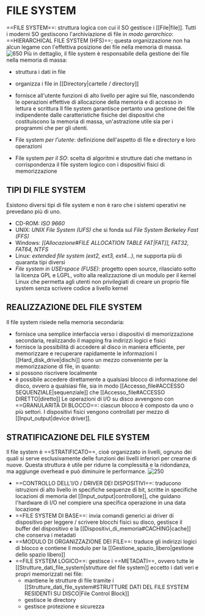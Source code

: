 # FILE SYSTEM
==FILE SYSTEM==: struttura logica con cui il SO gestisce i [[File|file]].
Tutti i moderni SO gestiscono l'archiviazione di file in _modo gerarchico_: ==HIERARCHICAL FILE SYSTEM (HFS)==; questa organizzazione non ha alcun legame con l'effettiva posizione dei file nella memoria di massa.
![650](file_system.png)
Più in dettaglio, il file system è responsabile della gestione dei file nella memoria di massa:
- struttura i dati in file
- organizza i file in [[Directory|cartelle / directory]]
- fornisce all'utente funzioni di alto livello per agire sui file, nascondendo le operazioni effettive di allocazione della memoria e di accesso in lettura e scrittura
Il file system garantisce pertanto una gestione dei file indipendente dalle caratteristiche fisiche dei dispositivi che costituiscono la memoria di massa, un'astrazione utile sia per i programmi che per gli utenti.

- File system _per l'utente_: definizione dell'aspetto di file e directory e loro operazioni
- File system _per il SO_: scelta di algoritmi e strutture dati che mettano in corrispondenza il file system logico con i dispositivi fisici di memorizzazione 

## TIPI DI FILE SYSTEM
Esistono diversi tipi di file system e non è raro che i sistemi operativi ne prevedano più di uno.
- CD-ROM: _ISO 9660_
- UNIX: _UNIX File System (UFS)_ che si fonda sul _File System Berkeley Fast (FFS)_
- Windows: _[[Allocazione#FILE ALLOCATION TABLE FAT|FAT]], FAT32, FAT64, NTFS_
- Linux: _extended file system (ext2, ext3, ext4...)_, ne supporta più di quaranta tipi diversi
- _File system in USErspace (FUSE)_: progetto open source, rilasciato sotto la licenza GPL e LGPL, volto alla realizzazione di un modulo per il kernel Linux che permetta agli utenti non privilegiati di creare un proprio file system senza scrivere codice a livello kernel

## REALIZZAZIONE DEL FILE SYSTEM
Il file system risiede nella memoria secondaria:
- fornisce una semplice interfaccia verso i dispositivi di memorizzazione secondaria, realizzando il mapping fra indirizzi logici e fisici
- fornisce la possibilità di accedere al disco in maniera efficiente, per memorizzare e recuperare rapidamente le informazioni
I [[Hard_disk_drive|dischi]] sono un mezzo conveniente per la memorizzazione di file, in quanto:
- si possono riscrivere localmente
- è possibile accedere direttamente a qualsiasi blocco di informazione del disco, ovvero a qualsiasi file, sia in modo [[Accesso_file#ACCESSO SEQUENZIALE|sequenziale]] che [[Accesso_file#ACCESSO DIRETTO|diretto]]
Le operazioni di I/O su disco avvengono con ==GRANULARITÀ DI BLOCCO==: ciascun blocco è composto da uno o più settori. I dispositivi fisici vengono controllati per mezzo di [[Input_output|device driver]].

## STRATIFICAZIONE DEL FILE SYSTEM
Il file system è ==STRATIFICATO==, cioè organizzato in livelli, ognuno dei quali si serve esclusivamente delle funzioni dei livelli inferiori per crearne di nuove. Questa struttura è utile per ridurre la complessità e la ridondanza, ma aggiunge overhead e può diminuire le performance.
![250](file_system_strati.png)
- ==CONTROLLO DELL'I/O / DRIVER DEI DISPOSITIVI==: traducono istruzioni di alto livello in specifiche sequenze di bit, scritte in specifiche locazioni di memoria del [[Input_output|controllore]], che guidano l'hardware di I/O nel compiere una specifica operazione in una data locazione
- ==FILE SYSTEM DI BASE==: invia comandi generici ai driver di dispositivo per leggere / scrivere blocchi fisici su disco, gestisce il buffer del dispositivo e la [[Dispositivi_di_memoria#CACHING|cache]] che conserva i metadati
- ==MODULO DI ORGANIZZAZIONE DEI FILE==: traduce gli indirizzi logici di blocco e contiene il modulo per la [[Gestione_spazio_libero|gestione dello spazio libero]]
- ==FILE SYSTEM LOGICO==: gestisce i ==METADATI==, ovvero tutte le [[Strutture_dati_file_system|strutture del file system]] eccetto i dati veri e propri memorizzati nei file:
	- mantiene le strutture di file tramite i [[Strutture_dati_file_system#STRUTTURE DATI DEL FILE SYSTEM RESIDENTI SU DISCO|File Control Block]]
	- gestisce le directory
	- gestisce protezione e sicurezza

